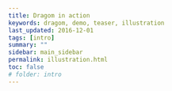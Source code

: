 ```yaml
---
title: Dragom in action
keywords: dragom, demo, teaser, illustration
last_updated: 2016-12-01
tags: [intro]
summary: ""
sidebar: main_sidebar
permalink: illustration.html
toc: false
# folder: intro
---
```

